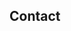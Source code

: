 <h2 class='cntr'>Contact</h2>

<div class="cntr">
	<a href='http://www.linkedin.com/pub/harold-treen/56/148/9a0'><i class="fa fa-linkedin fa-4x icon-lg"></i></a>
	<a href='mailto:harold.treen@queensu.ca'><i class="fa fa-envelope fa-4x icon-lg"></i></a>
	<a href='https://github.com/haroldtreen'><i class="fa fa-github fa-5x icon-lg"></i></a>
</div>

<script>
  (function(i,s,o,g,r,a,m){i['GoogleAnalyticsObject']=r;i[r]=i[r]||function(){
  (i[r].q=i[r].q||[]).push(arguments)},i[r].l=1*new Date();a=s.createElement(o),
  m=s.getElementsByTagName(o)[0];a.async=1;a.src=g;m.parentNode.insertBefore(a,m)
  })(window,document,'script','//www.google-analytics.com/analytics.js','ga');

  ga('create', 'UA-52748568-1', 'auto');
  ga('send', 'pageview');

</script>
